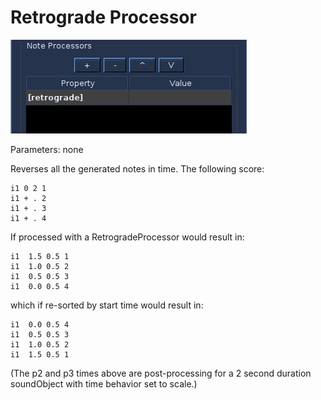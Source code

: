 # Retrograde Processor

![](../../../images/Retrograde.png)

Parameters: none

Reverses all the generated notes in time. The following score:

```csound-sco
i1 0 2 1
i1 + . 2
i1 + . 3
i1 + . 4
```

If processed with a RetrogradeProcessor would result in:

```csound-sco
i1  1.5 0.5 1
i1  1.0 0.5 2
i1  0.5 0.5 3
i1  0.0 0.5 4
```

which if re-sorted by start time would result in:

```csound-sco
i1  0.0 0.5 4
i1  0.5 0.5 3
i1  1.0 0.5 2
i1  1.5 0.5 1
```

(The p2 and p3 times above are post-processing for a 2 second duration
soundObject with time behavior set to scale.)

